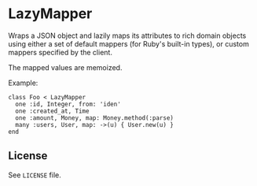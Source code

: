 # LazyMapper

Wraps a JSON object and lazily maps its attributes to rich domain objects using either a set of default mappers (for Ruby's built-in types), or custom mappers specified by the client.

The mapped values are memoized.

Example:

    class Foo < LazyMapper
      one :id, Integer, from: 'iden'
      one :created_at, Time
      one :amount, Money, map: Money.method(:parse)
      many :users, User, map: ->(u) { User.new(u) }
    end

## License

See `LICENSE` file.
